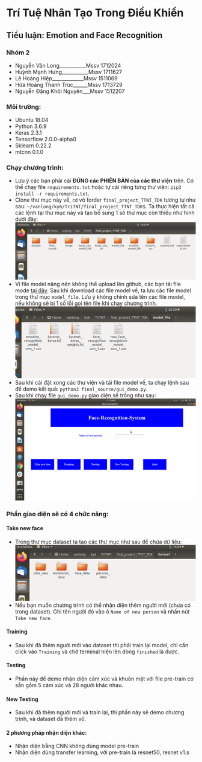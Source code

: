 # Trí Tuệ Nhân Tạo Trong Điều Khiển
## Tiểu luận: Emotion and Face Recognition
### Nhóm 2
- Nguyễn Văn Long___________Mssv 1712024
- Huỳnh Mạnh Hưng___________Mssv 1711627 
- Lê Hoàng Hiệp_____________Mssv 1511069
- Hứa Hoàng Thanh Trúc______Mssv 1713729
- Nguyễn Đặng Khôi Nguyên___Mssv 1512207

### Môi trường:
- Ubuntu 18.04
- Python 3.6.9
- Keras 2.3.1
- Tensorflow 2.0.0-alpha0
- Sklearn 0.22.2
- mtcnn 0.1.0

### Chạy chương trình:
- Lưu ý các bạn phải cài **ĐÚNG các PHIÊN BẢN của các thư viện** trên. Có thể chạy file `requirements.txt` hoặc tự cài riêng từng thư viện: `pip3 install -r requirements.txt`.
- Clone thư mục này về, `cd` vô forder `final_project_TTNT_TDK` tương tự như sau: `~/vanlong/ky6/TriTNT/final_project_TTNT_TDK$`. Ta thực hiện tất cả các lệnh tại thư mục này và tạo bổ sung 1 số thư mục còn thiếu như hình dưới đây:
![](./image/main_forder.png)
- Vì file model nặng nên không thể upload lên github, các bạn tải file mode [tại đây](https://drive.google.com/drive/folders/1sxYaEGKeChUC4NlozsdAQZT09vQYId8f?usp=sharing). Sau khi download các file model về, ta lưu các file model trong thư mục `model_file`. Lưu ý không chỉnh sửa tên các file model, nếu không sẽ bị 1 số lỗi gọi tên file khi chạy chương trình.
![scr](./image/model_file_img.png)
- Sau khi cài đặt xong các thư viện và tải file model về, ta chạy lệnh sau để demo kết quả:
`python3 final_source/gui_demo.py`.
- Sau khi chạy file `gui_demo.py` giao diện sẽ trông như sau: 
![](./image/main_gui.png)
### Phần giao diện sẽ có 4 chức năng:
#### **Take new face**
- Trong thư mục dataset ta tạo các thư mục như sau để chứa dữ liệu:
![](./image/data_set.png)
- Nếu bạn muốn chương trình có thể nhận diện thêm người mới (chưa có trong dataset). Ghi tên người đó vào ô `Name of new person` và nhấn nút `Take new face`.
#### **Training**
- Sau khi đã thêm người mới vào dataset thì phải train lại model, chỉ cần click vào `Training` và chờ terminal hiện lên dòng `finished` là được.
#### **Testing**
- Phần này để demo nhận diện cảm xúc và khuôn mặt với file pre-train có sẵn gồm 5 cảm xúc và 28 người khác nhau.
#### **New Testing** 
- Sau khi đã thêm người mới và train lại, thì phần này sẽ demo chương trình, và dataset đã thêm vô.
#### 2 phương pháp nhận diện khác:
- Nhận diện bằng CNN không dùng model pre-train
- Nhận diện dùng transfer learning, với pre-train là resnet50, resnet v1.s